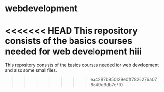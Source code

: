 # webdevelopment
<<<<<<< HEAD
This repository consists of the basics courses needed for web development
hiii
=======
This repository consists of the basics courses needed for web development and also some small files.
>>>>>>> ea4287b950129e0ff7826276a076e49d9db7e7f0
